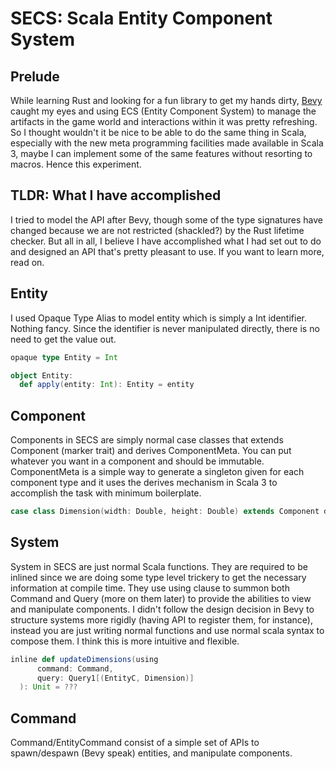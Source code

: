 # SECS: Scala Entity Component System

## Prelude
While learning Rust and looking for a fun library to get my hands dirty, [Bevy](https://github.com/bevyengine/bevy) caught my eyes and using ECS (Entity Component System) to manage the artifacts in the game world and interactions within it was pretty refreshing.  So I thought wouldn't it be nice to be able to do the same thing in Scala, especially with the new meta programming facilities made available in Scala 3, maybe I can implement some of the same features without resorting to macros.  Hence this experiment.

## TLDR: What I have accomplished
I tried to model the API after Bevy, though some of the type signatures have changed because we are not restricted (shackled?) by the Rust lifetime checker.  But all in all, I believe I have accomplished what I had set out to do and designed an API that's pretty pleasant to use.  If you want to learn more, read on.

## Entity
I used Opaque Type Alias to model entity which is simply a Int identifier.  Nothing fancy.  Since the identifier is never manipulated directly, there is no need to get the value out.

```scala
opaque type Entity = Int

object Entity:
  def apply(entity: Int): Entity = entity
```

## Component
Components in SECS are simply normal case classes that extends Component (marker trait) and derives ComponentMeta.  You can put whatever you want in a component and should be immutable.  ComponentMeta is a simple way to generate a singleton given for each component type and it uses the derives mechanism in Scala 3 to accomplish the task with minimum boilerplate.

```scala
case class Dimension(width: Double, height: Double) extends Component derives ComponentMeta
```

## System
System in SECS are just normal Scala functions.  They are required to be inlined since we are doing some type level trickery to get the necessary information at compile time.  They use using clause to summon both Command and Query (more on them later) to provide the abilities to view and manipulate components.  I didn't follow the design decision in Bevy to structure systems more rigidly (having API to register them, for instance), instead you are just writing normal functions and use normal scala syntax to compose them.  I think this is more intuitive and flexible.

```scala
inline def updateDimensions(using
      command: Command,
      query: Query1[(EntityC, Dimension)]
  ): Unit = ???
```

## Command
Command/EntityCommand consist of a simple set of APIs to spawn/despawn (Bevy speak) entities, and manipulate components.

